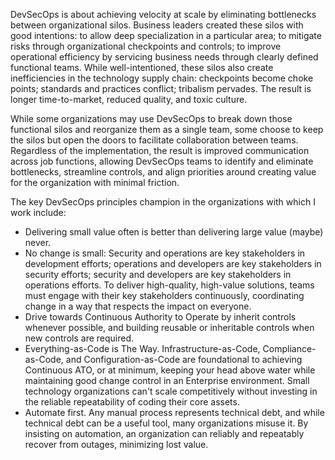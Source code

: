 DevSecOps is about achieving velocity at scale by eliminating bottlenecks between organizational silos. Business leaders created these silos with good intentions: to allow deep specialization in a particular area; to mitigate risks through organizational checkpoints and controls; to improve operational efficiency by servicing business needs through clearly defined functional teams. While well-intentioned, these silos also create inefficiencies in the technology supply chain: checkpoints become choke points; standards and practices conflict; tribalism pervades. The result is longer time-to-market, reduced quality, and toxic culture.

While some organizations may use DevSecOps to break down those functional silos and reorganize them as a single team, some choose to keep the silos but open the doors to facilitate collaboration between teams. Regardless of the implementation, the result is improved communication across job functions, allowing DevSecOps teams to identify and eliminate bottlenecks, streamline controls, and align priorities around creating value for the organization with minimal friction.

The key DevSecOps principles champion in the organizations with which I work include:

- Delivering small value often is better than delivering large value (maybe) never.
- No change is small: Security and operations are key stakeholders in development efforts; operations and developers are key stakeholders in security efforts; security and developers are key stakeholders in operations efforts. To deliver high-quality, high-value solutions, teams must engage with their key stakeholders continuously, coordinating change in a way that respects the impact on everyone.
- Drive towards Continuous Authority to Operate by inherit controls whenever possible, and building reusable or inheritable controls when new controls are required.
- Everything-as-Code is The Way. Infrastructure-as-Code, Compliance-as-Code, and Configuration-as-Code are foundational to achieving Continuous ATO, or at minimum, keeping your head above water while maintaining good change control in an Enterprise environment. Small technology organizations can't scale competitively without investing in the reliable repeatability of coding their core assets.
- Automate first. Any manual process represents technical debt, and while technical debt can be a useful tool, many organizations misuse it. By insisting on automation, an organization can reliably and repeatably recover from outages, minimizing lost value. 